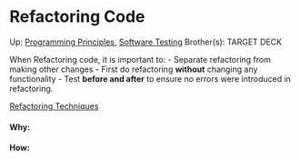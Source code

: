# Refactoring Code

Up: [Programming Principles](programming_principles), [Software Testing](software_testing)
Brother(s):
TARGET DECK

When Refactoring code, it is important to:
	- Separate refactoring from making other changes
	- First do refactoring **without** changing any functionality
	- Test **before and after** to ensure no errors were introduced in refactoring.

[Refactoring Techniques](refactoring_techniques)




































#### Why:
#### How:










